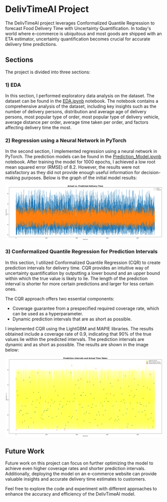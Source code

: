 # DelivTimeAI Project

The DelivTimeAI project leverages Conformalized Quantile Regression to forecast Food Delivery Time with Uncertainty Quantification. In today's world where e-commerce is ubiquitous and most goods are shipped with an ETA estimator, uncertainty quantification becomes crucial for accurate delivery time predictions.

## Sections

The project is divided into three sections:

### 1) EDA

In this section, I performed exploratory data analysis on the dataset. The dataset can be found in the [EDA.ipynb](EDA.ipynb) notebook. The notebook contains a comprehensive analysis of the dataset, including key insights such as the number of delivery persons, distribution and average age of delivery persons, most popular type of order, most popular type of delivery vehicle, average distance per order, average time taken per order, and factors affecting delivery time the most.

### 2) Regression using a Neural Network in PyTorch

In the second section, I implemented regression using a neural network in PyTorch. The prediction models can be found in the [Prediction_Model.ipynb](Prediction_Model.ipynb) notebook. After training the model for 1000 epochs, I achieved a low root mean squared error (RMSE) of 8.2. However, the results were not satisfactory as they did not provide enough useful information for decision-making purposes. Below is the graph of the initial model results:

![Initial Model Results](initial_model.png)

### 3) Conformalized Quantile Regression for Prediction Intervals

In this section, I utilized Conformalized Quantile Regression (CQR) to create prediction intervals for delivery time. CQR provides an intuitive way of uncertainty quantification by outputting a lower bound and an upper bound within which the true value is likely to lie. The length of the prediction interval is shorter for more certain predictions and larger for less certain ones.

The CQR approach offers two essential components:

- Coverage guarantee from a prespecified required coverage rate, which can be used as a hyperparameter.
- Dynamic prediction intervals that are as short as possible.

I implemented CQR using the LightGBM and MAPIE libraries. The results obtained include a coverage rate of 0.9, indicating that 90% of the true values lie within the predicted intervals. The prediction intervals are dynamic and as short as possible. The results are shown in the image below:

![CQR Results](cqr_result.png)

## Future Work

Future work on this project can focus on further optimizing the model to achieve even higher coverage rates and shorter prediction intervals. Additionally, deploying the model on an e-commerce website can provide valuable insights and accurate delivery time estimates to customers.

Feel free to explore the code and experiment with different approaches to enhance the accuracy and efficiency of the DelivTimeAI model.
